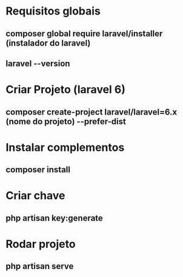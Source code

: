 # Requisitos globais
## composer global require laravel/installer (instalador do laravel)
## laravel --version

# Criar Projeto (laravel 6)
## composer create-project laravel/laravel=6.x (nome do projeto) --prefer-dist

# Instalar complementos
## composer install

# Criar chave
## php artisan key:generate

# Rodar projeto
## php artisan serve